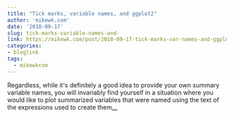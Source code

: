 ```yaml
---
title: "Tick marks, variable names, and ggplot2"
author: 'mikewk.com'
date: '2018-09-17'
slug: tick-marks-variable-names-and-
link: https://mikewk.com/post/2018-09-17-tick-marks-var-names-and-ggplot2/
categories:
- bloglink
tags:
  - mikewkcom
---
```


Regardless, while it's definitely a good idea to provide your own summary variable names, you will invariably find yourself in a situation where you would like to plot summarized variables that were named using the text of the expressions used to create them[... <i class="fas fa-external-link-alt"></i>](https://mikewk.com/post/2018-09-17-tick-marks-var-names-and-ggplot2/)

